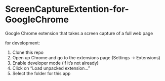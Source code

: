 # ScreenCaptureExtention-for-GoogleChrome
Google Chrome extension that takes a screen capture of a full web page

for development:

1. Clone this repo
2. Open up Chrome and go to the extensions page (Settings → Extensions)
3. Enable developer mode (if it’s not already)
4. Click on “Load unpacked extension…”
5. Select the folder for this app
